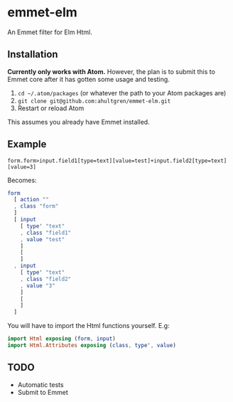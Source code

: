 # emmet-elm

An Emmet filter for Elm Html.

## Installation

**Currently only works with Atom.** However, the plan is to submit this to Emmet
core after it has gotten some usage and testing.

1. `cd ~/.atom/packages` (or whatever the path to your Atom packages are)
2. `git clone git@github.com:ahultgren/emmet-elm.git`
3. Restart or reload Atom

This assumes you already have Emmet installed.

## Example

```emmet
form.form>input.field1[type=text][value=test]+input.field2[type=text][value=3]
```

Becomes:

```elm
form
  [ action ""
  , class "form"
  ]
  [ input
    [ type' "text"
    , class "field1"
    , value "test"
    ]
    [ 
    ]
  , input
    [ type' "text"
    , class "field2"
    , value "3"
    ]
    [ 
    ]
  ]
```

You will have to import the Html functions yourself. E.g:

```elm
import Html exposing (form, input)
import Html.Attributes exposing (class, type', value)
```

## TODO

* Automatic tests
* Submit to Emmet
